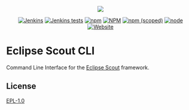 <p align="center">
  <a href="https://www.eclipse.org/scout/" target="_blank" rel="noopener noreferrer"><img src="https://eclipsescout.github.io/assets/img/scout_logo.gif"></a>
</p>

<p align="center">
  <a href="https://ci.eclipse.org/scout/view/Scout%20Nightly%20Jobs/job/scout-integration-10.0-RT-nightly/" target="_blank" rel="noopener noreferrer"><img alt="Jenkins" src="https://img.shields.io/jenkins/build?jobUrl=https%3A%2F%2Fci.eclipse.org%2Fscout%2Fview%2FScout%2520Nightly%2520Jobs%2Fjob%2Fscout-integration-10.0-RT-nightly%2F"></a>
  <a href="https://ci.eclipse.org/scout/view/Scout%20Nightly%20Jobs/job/scout-integration-10.0-RT-nightly/" target="_blank" rel="noopener noreferrer"><img alt="Jenkins tests" src="https://img.shields.io/jenkins/tests?compact_message&jobUrl=https%3A%2F%2Fci.eclipse.org%2Fscout%2Fview%2FScout%2520Nightly%2520Jobs%2Fjob%2Fscout-integration-10.0-RT-nightly%2F"></a>
  <a href="https://www.npmjs.com/package/@eclipse-scout/cli" target="_blank" rel="noopener noreferrer"><img alt="npm" src="https://img.shields.io/npm/dm/@eclipse-scout/cli"></a>
  <a href="https://www.eclipse.org/legal/epl-v10.html" target="_blank" rel="noopener noreferrer"><img alt="NPM" src="https://img.shields.io/npm/l/@eclipse-scout/cli"></a>
  <a href="https://www.npmjs.com/package/@eclipse-scout/cli" target="_blank" rel="noopener noreferrer"><img alt="npm (scoped)" src="https://img.shields.io/npm/v/@eclipse-scout/cli"></a>
  <a href="https://www.npmjs.com/package/@eclipse-scout/cli" target="_blank" rel="noopener noreferrer"><img alt="node" src="https://img.shields.io/node/v/@eclipse-scout/cli"></a>
  <a href="https://www.eclipse.org/scout/" target="_blank" rel="noopener noreferrer"><img alt="Website" src="https://img.shields.io/website?url=https%3A%2F%2Fwww.eclipse.org%2Fscout%2F"></a>  
</p>


<p align="center"><h1>Eclipse Scout CLI</h1></p>

Command Line Interface for the [Eclipse Scout](https://www.npmjs.com/package/@eclipse-scout/core) framework.

## License

[EPL-1.0](https://www.eclipse.org/legal/epl-v10.html)
